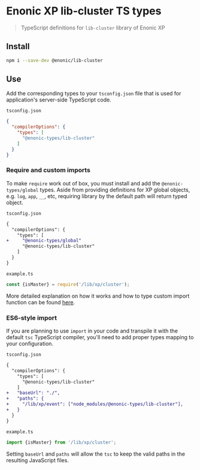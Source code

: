 # Enonic XP lib-cluster TS types

> TypeScript definitions for `lib-cluster` library of Enonic XP
## Install

```bash
npm i --save-dev @enonic/lib-cluster
```

## Use

Add the corresponding types to your `tsconfig.json` file that is used for application's server-side TypeScript code.

`tsconfig.json`
```json
{
  "compilerOptions": {
    "types": [
      "@enonic-types/lib-cluster"
    ]
  }
}
```

### Require and custom imports

To make `require` work out of box, you must install and add the `@enonic-types/global` types. Aside from providing definitions for XP global objects, e.g. `log`, `app`, `__`, etc, requiring library by the default path will return typed object.

`tsconfig.json`
```diff
{
  "compilerOptions": {
    "types": [
+     "@enonic-types/global"
      "@enonic-types/lib-cluster"
    ]
  }
}
```

`example.ts`
```ts
const {isMaster} = require('/lib/xp/cluster');
```

More detailed explanation on how it works and how to type custom import function can be found [here](https://github.com/enonic/xp/tree/master/modules/lib/typescript/README.md).

### ES6-style import

If you are planning to use `import` in your code and transpile it with the default `tsc` TypeScript compiler, you'll need to add proper types mapping to your configuration.

`tsconfig.json`
```diff
{
  "compilerOptions": {
    "types": [
      "@enonic-types/lib-cluster"
    ]
+   "baseUrl": "./",
+   "paths": {
+     "/lib/xp/event": ["node_modules/@enonic-types/lib-cluster"],
+   }
  }
}
```

`example.ts`
```ts
import {isMaster} from '/lib/xp/cluster';
```

Setting `baseUrl` and `paths` will allow the `tsc` to keep the valid paths in the resulting JavaScript files.
